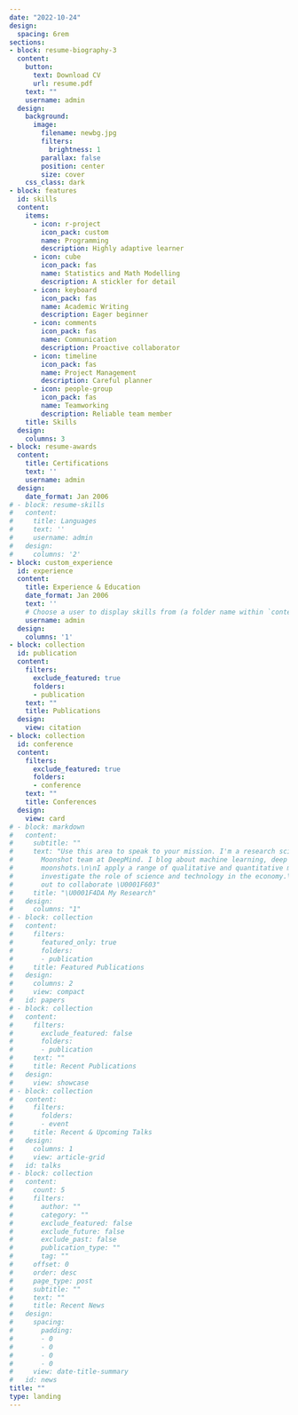 ```yaml
---
date: "2022-10-24"
design:
  spacing: 6rem
sections:
- block: resume-biography-3
  content:
    button:
      text: Download CV
      url: resume.pdf
    text: ""
    username: admin
  design:
    background:
      image:
        filename: newbg.jpg
        filters:
          brightness: 1
        parallax: false
        position: center
        size: cover
    css_class: dark
- block: features
  id: skills
  content:
    items:
      - icon: r-project
        icon_pack: custom
        name: Programming
        description: Highly adaptive learner
      - icon: cube
        icon_pack: fas
        name: Statistics and Math Modelling
        description: A stickler for detail
      - icon: keyboard
        icon_pack: fas
        name: Academic Writing
        description: Eager beginner
      - icon: comments
        icon_pack: fas
        name: Communication
        description: Proactive collaborator
      - icon: timeline
        icon_pack: fas
        name: Project Management
        description: Careful planner
      - icon: people-group
        icon_pack: fas
        name: Teamworking
        description: Reliable team member    
    title: Skills
  design:
    columns: 3
- block: resume-awards
  content:
    title: Certifications
    text: ''
    username: admin
  design:
    date_format: Jan 2006
# - block: resume-skills
#   content:
#     title: Languages
#     text: ''
#     username: admin
#   design:
#     columns: '2'
- block: custom_experience
  id: experience
  content:
    title: Experience & Education
    date_format: Jan 2006
    text: ''
    # Choose a user to display skills from (a folder name within `content/authors/`)
    username: admin
  design:
    columns: '1'
- block: collection
  id: publication
  content:
    filters:
      exclude_featured: true
      folders:
      - publication
    text: ""
    title: Publications
  design:
    view: citation
- block: collection
  id: conference
  content:
    filters:
      exclude_featured: true
      folders:
      - conference
    text: ""
    title: Conferences
  design:
    view: card
# - block: markdown
#   content:
#     subtitle: ""
#     text: "Use this area to speak to your mission. I'm a research scientist in the
#       Moonshot team at DeepMind. I blog about machine learning, deep learning, and
#       moonshots.\n\nI apply a range of qualitative and quantitative methods to comprehensively
#       investigate the role of science and technology in the economy.\n\nPlease reach
#       out to collaborate \U0001F603"
#     title: "\U0001F4DA My Research"
#   design:
#     columns: "1"
# - block: collection
#   content:
#     filters:
#       featured_only: true
#       folders:
#       - publication
#     title: Featured Publications
#   design:
#     columns: 2
#     view: compact
#   id: papers
# - block: collection
#   content:
#     filters:
#       exclude_featured: false
#       folders:
#       - publication
#     text: ""
#     title: Recent Publications
#   design:
#     view: showcase
# - block: collection
#   content:
#     filters:
#       folders:
#       - event
#     title: Recent & Upcoming Talks
#   design:
#     columns: 1
#     view: article-grid
#   id: talks
# - block: collection
#   content:
#     count: 5
#     filters:
#       author: ""
#       category: ""
#       exclude_featured: false
#       exclude_future: false
#       exclude_past: false
#       publication_type: ""
#       tag: ""
#     offset: 0
#     order: desc
#     page_type: post
#     subtitle: ""
#     text: ""
#     title: Recent News
#   design:
#     spacing:
#       padding:
#       - 0
#       - 0
#       - 0
#       - 0
#     view: date-title-summary
#   id: news
title: ""
type: landing
---
```

